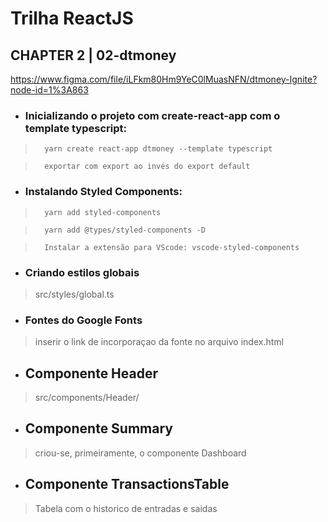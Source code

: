 # Trilha ReactJS

## CHAPTER 2 | 02-dtmoney

https://www.figma.com/file/iLFkm80Hm9YeC0lMuasNFN/dtmoney-Ignite?node-id=1%3A863

- ###    Inicializando o projeto com create-react-app com o template typescript:

>       yarn create react-app dtmoney --template typescript

>       exportar com export ao invés do export default

- ###    Instalando Styled Components:

>       yarn add styled-components

>       yarn add @types/styled-components -D

>       Instalar a extensão para VScode: vscode-styled-components

- ### Criando estilos globais

> src/styles/global.ts

- ### Fontes do Google Fonts

> inserir o link de incorporaçao da fonte no arquivo index.html

- ## Componente Header

> src/components/Header/

- ## Componente Summary

> criou-se, primeiramente, o componente Dashboard

- ## Componente TransactionsTable

> Tabela com o historico de entradas e saidas